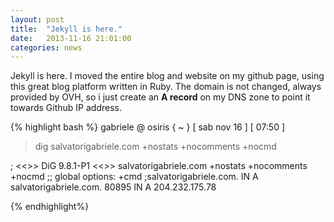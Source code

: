 ```yaml
---
layout: post
title:  "Jekyll is here."
date:   2013-11-16 21:01:00
categories: news
---
```


Jekyll is here. I moved the entire blog and website on my github page, using this great blog platform written in Ruby. The domain is not changed, always provided by OVH, so i just create an <b>A record</b> on my DNS zone to point it towards Github IP address.

{% highlight bash %}
gabriele @ osiris { ~ } [ sab nov 16 ] [ 07:50 ]
> dig salvatorigabriele.com +nostats +nocomments +nocmd

; <<>> DiG 9.8.1-P1 <<>> salvatorigabriele.com +nostats +nocomments +nocmd
;; global options: +cmd
;salvatorigabriele.com.		IN	A
salvatorigabriele.com.	80895	IN	A	204.232.175.78

{% endhighlight%}



